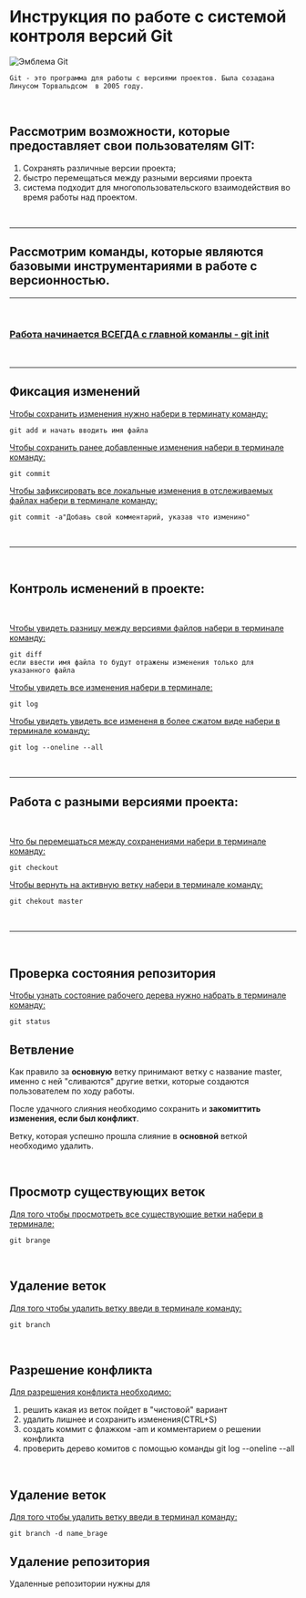 # **Инструкция по работе с системой контроля версий Git**

   ![Эмблема Git](git.jpeg)
   
    Git - это программа для работы с версиями проектов. Была созадана Линусом Торвальдсом  в 2005 году. 

<br/>

 ## Рассмотрим возможности, которые предоставляет свои пользователям GIT:
1. Сохранять различные версии проекта;
2. быстро перемещаться между разными версиями проекта
3. система подходит для многопользовательского взаимодействия во время работы над проектом.

<br/>

---

## Рассмотрим команды, которые являются базовыми инструментариями в работе с версионностью.

---
<br/>

### <ins>Работа начинается ВСЕГДА  с главной команлы - **git init**<ins> ##

<br/>

---

## Фиксация изменений

<ins>Чтобы сохранить изменения нужно набери в терминату команду:<ins>

    git add и начать вводить имя файла

<ins>Чтобы сохранить ранее добавленные изменения набери в терминале команду:<ins>

    git commit     

<ins>Чтобы зафиксировать все локальные изменения в отслеживаемых файлах набери в терминале команду:<ins>

    git commit -a"Добавь свой комментарий, указав что изменино"


<br/>

---

<br/>

## Контроль исменений в проекте:

<br/>

<ins>Чтобы увидеть разницу между версиями файлов набери в терминале команду:<ins>

    git diff
    если ввести имя файла то будут отражены изменения только для указанного файла


<ins>Чтобы увидеть все изменения набери в терминале:<ins>

    git log 

<ins>Чтобы увидеть увидеть все измененя в более сжатом виде набери в терминале команду:<ins>

    git log --oneline --all 

<br/>

---

## Работа с разными версиями проекта:

<br/>

<ins>Что бы перемещаться между сохранениями набери в терминале команду:<ins>

    git checkout

<ins>Чтобы вернуть на активную ветку набери в терминале команду:<ins>
    
    git chekout master

<br/>

---

<br/>

## Проверка состояния репозитория

<ins>Чтобы узнать состояние рабочего дерева нужно набрать в терминале команду:<ins>

    git status

## Ветвление

Как правило за **основную** ветку принимают ветку с название master, именно с ней "сливаются" другие ветки, которые создаются пользователем по ходу работы.

После удачного слияния необходимо сохранить и **закомиттить изменения, если был конфликт**.

Ветку, которая успешно прошла слияние в **основной** веткой необходимо удалить.

<br>

## Просмотр существующих веток

<ins>Для того чтобы просмотреть все существующие ветки набери в терминале:<ins>

    git brange

<br>

##  Удаление веток

<ins>Для того чтобы удалить ветку введи в терминале команду: <ins>

    git branch

<br>

## Разрешение конфликта

<ins>Для разрешения конфликта необходимо:<ins>

1. решить какая из веток пойдет в "чистовой" вариант
2. удалить лишнее и сохранить изменения(CTRL+S)
3. создать коммит с флажком -am и комментарием о решении конфликта
4. проверить дерево комитов с помощью команды git log --oneline --all

<br>

## Удаление веток

    
<ins>Для того чтобы удалить ветку введи в терминал команду:<ins>

    git branch -d name_brage

## Удаление репозитория
   
Удаленные репозитории нужны для
